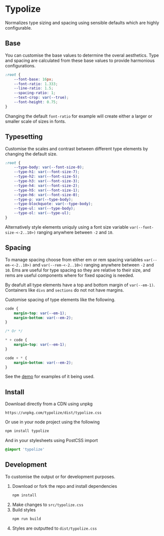 # Typolize

Normalizes type sizing and spacing using sensible defaults which are highly configurable.


## Base

You can customise the base values to determine the overal aesthetics. Type and spacing are calculated from these base values to provide harmonious configurations.

```css
:root {
    --font-base: 16px;
    --font-ratio: 1.333;
    --line-ratio: 1.5;
    --spacing-ratio: 1;
    --text-crop: var(--true);
    --font-height: 0.75;
}
```

Changing the default `font-ratio` for example will create either a larger or smaller scale of sizes in fonts.


## Typesetting

Customise the scales and contrast between different type elements by changing the default size.

```css
:root {
	--type-body: var(--font-size-0);
	--type-h1: var(--font-size-7);
	--type-h2: var(--font-size-5);
	--type-h3: var(--font-size-3);
	--type-h4: var(--font-size-2);
	--type-h5: var(--font-size-1);
	--type-h6: var(--font-size-0);
	--type-p: var(--type-body);
	--type-blockquote: var(--type-body);
	--type-ul: var(--type-body);
	--type-ol: var(--type-ul);
}
```
Alternatively style elements uniquly using a font size variable `var(--font-size-<-2..10>)` ranging anywhere between `-2` and `10`. 

## Spacing

To manage spacing choose from either em or rem spacing variables `var(--em-<-2..10>)` and `var(--rem-<-2..10>)` ranging anywhere between `-2` and `10`. Ems are useful for type spacing so they are relative to their size, and rems are useful components where for fixed spacing is needed.

By deafult all type elements have a top and bottom margin of `var(--em-1)`. Containers like `divs` and `sections` do not not have margins.

Customise spacing of type elements like the following.

```css
code {
    margin-top: var(--em-1);
    margin-bottom: var(--em-2);
}

/* Or */

* + code {
    margin-top: var(--em-1);
}

code + * {
    margin-bottom: var(--em-2);
}
```

See the [demo](https://typolize.now.sh/) for examples of it being used.


## Install

Download directly from a CDN using unpkg

```
https://unpkg.com/typolize/dist/typolize.css
```

Or use in your node project using the following

```bash
npm install typolize
```

And in your stylesheets using PostCSS import

```css
@import 'typolize'
```

## Development

To customise the output or for development purposes.

1. Download or fork the repo and install dependencies
    ```bash
    npm install
    ```
2. Make changes to `src/typolize.css`
3. Build styles
    ```bash
    npm run build
    ```
4. Styles are outputted to `dist/typolize.css`
